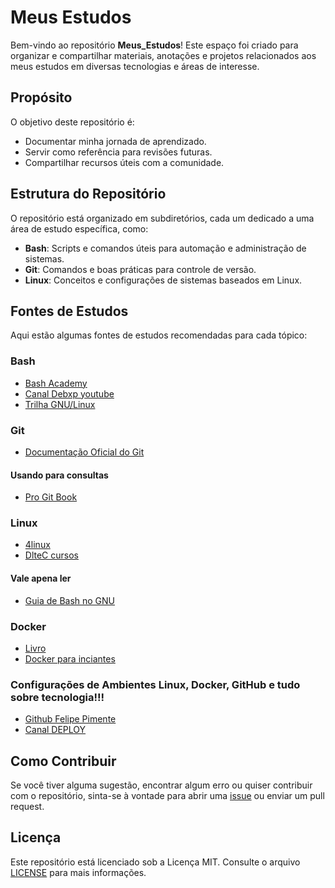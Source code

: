 # Meus Estudos

Bem-vindo ao repositório **Meus_Estudos**! Este espaço foi criado para organizar e compartilhar materiais, anotações e projetos relacionados aos meus estudos em diversas tecnologias e áreas de interesse.

## Propósito

O objetivo deste repositório é:
- Documentar minha jornada de aprendizado.
- Servir como referência para revisões futuras.
- Compartilhar recursos úteis com a comunidade.

## Estrutura do Repositório

O repositório está organizado em subdiretórios, cada um dedicado a uma área de estudo específica, como:
- **Bash**: Scripts e comandos úteis para automação e administração de sistemas.
- **Git**: Comandos e boas práticas para controle de versão.
- **Linux**: Conceitos e configurações de sistemas baseados em Linux.

## Fontes de Estudos

Aqui estão algumas fontes de estudos recomendadas para cada tópico:

### Bash
- [Bash Academy](https://guide.bash.academy/)
- [Canal Debxp youtube](https://www.youtube.com/watch?v=ZM--I3NJ2jY&list=PLXoSGejyuQGpf4X-NdGjvSlEFZhn2f2H7&index=1&ab_channel=debxp)
- [Trilha GNU/Linux](https://blauaraujo.com/tgl)

### Git
- [Documentação Oficial do Git](https://git-scm.com/doc)
#### Usando para consultas
- [Pro Git Book](https://git-scm.com/book/en/v2)

### Linux
- [4linux](https://4linux.com.br/cursos/treinamento/linux-fundamentals/)
- [DlteC cursos](https://www.dltec.com.br/)
#### Vale apena ler
- [Guia de Bash no GNU](https://www.gnu.org/software/bash/manual/)

### Docker 
- [Livro](https://leanpub.com/dockerparadesenvolvedores)
- [Docker para inciantes](https://www.youtube.com/watch?v=w8xCdFa0VZA&list=PLViOsriojeLrdw5VByn96gphHFxqH3O_N&index=15&ab_channel=TechEduca)
  
### Configurações de Ambientes Linux, Docker, GitHub e tudo sobre tecnologia!!!
- [Github Felipe Pimente](https://github.com/felipementel/my-environment)
- [Canal DEPLOY](https://www.youtube.com/@D.E.P.L.O.Y/featured)

## Como Contribuir

Se você tiver alguma sugestão, encontrar algum erro ou quiser contribuir com o repositório, sinta-se à vontade para abrir uma [issue](https://github.com/Francisco-Sant/Meus_Estudos/issues) ou enviar um pull request.

## Licença

Este repositório está licenciado sob a Licença MIT. Consulte o arquivo [LICENSE](LICENSE) para mais informações.

